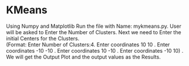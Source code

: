 # KMeans
Using Numpy and Matplotlib
Run the file with Name: mykmeans.py. 
User will be asked to Enter the Number of Clusters. 
Next we need to Enter the initial Centers for the Clusters.  
(Format: Enter Number of Clusters:4. 
         Enter coordinates   10 10 . 
         Enter coordinates -10 -10 . 
         Enter coordinates  10 -10 . 
         Enter coordinates -10 10) . 
We will get the Output Plot and the output values as the Results.
